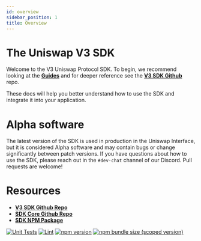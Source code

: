 ```yaml
---
id: overview
sidebar_position: 1
title: Overview
---
```


# The Uniswap V3 SDK

Welcome to the V3 Uniswap Protocol SDK. To begin, we recommend looking at the [**Guides**](./guides/01-quick-start.md) and for deeper reference see the [**V3 SDK Github**](https://github.com/Uniswap/v3-sdk) repo.

These docs will help you better understand how to use the SDK and integrate it into your application. 

# Alpha software

The latest version of the SDK is used in production in the Uniswap Interface,
but it is considered Alpha software and may contain bugs or change significantly between patch versions.
If you have questions about how to use the SDK, please reach out in the `#dev-chat` channel of our Discord.
Pull requests are welcome!

# Resources

- [**V3 SDK Github Repo**](https://github.com/Uniswap/v3-sdk)
- [**SDK Core Github Repo**](https://github.com/Uniswap/sdk-core)
- [**SDK NPM Package**](https://www.npmjs.com/package/@uniswap/v3-sdk)

[![Unit Tests](https://github.com/Uniswap/uniswap-v3-sdk/workflows/Unit%20Tests/badge.svg)](https://github.com/Uniswap/uniswap-v3-sdk/actions?query=workflow%3A%22Unit+Tests%22)
[![Lint](https://github.com/Uniswap/uniswap-v3-sdk/workflows/Lint/badge.svg)](https://github.com/Uniswap/uniswap-v3-sdk/actions?query=workflow%3ALint)
[![npm version](https://img.shields.io/npm/v/@uniswap/v3-sdk/latest.svg)](https://www.npmjs.com/package/@uniswap/v3-sdk/v/latest)
[![npm bundle size (scoped version)](https://img.shields.io/bundlephobia/minzip/@uniswap/v3-sdk/latest.svg)](https://bundlephobia.com/result?p=@uniswap/v3-sdk@latest)
